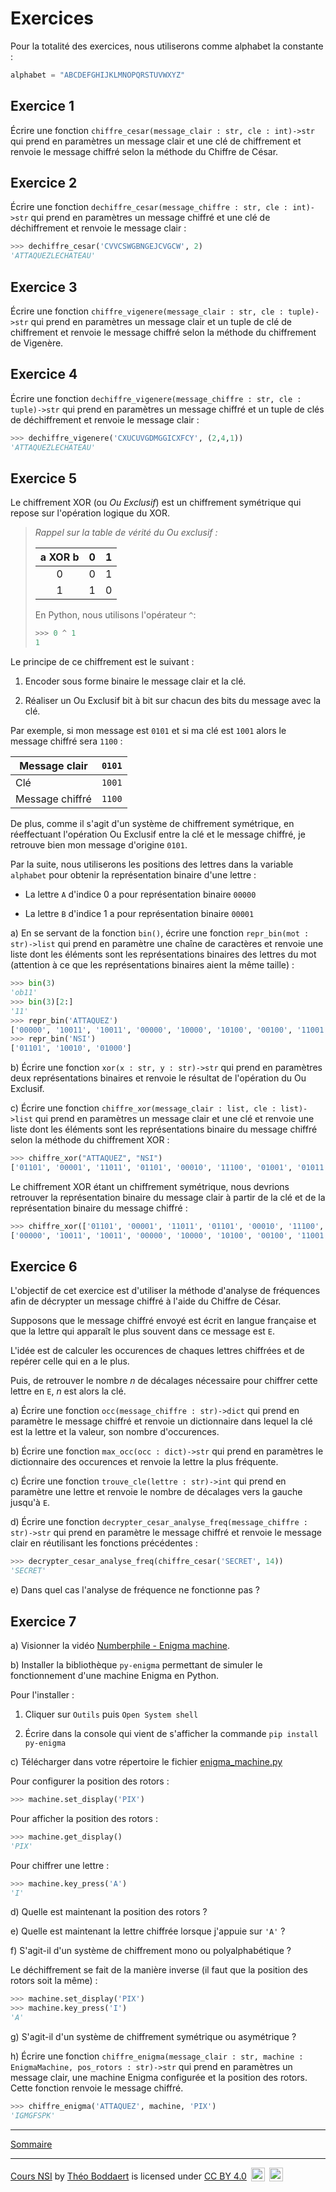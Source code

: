 # Exercices

Pour la totalité des exercices, nous utiliserons comme alphabet la constante :

```python
alphabet = "ABCDEFGHIJKLMNOPQRSTUVWXYZ"
```

## Exercice 1

Écrire une fonction ``chiffre_cesar(message_clair : str, cle : int)->str`` qui prend en paramètres un message clair et une clé de chiffrement et renvoie le message chiffré selon la méthode du Chiffre de César.

## Exercice 2

Écrire une fonction ``dechiffre_cesar(message_chiffre : str, cle : int)->str`` qui prend en paramètres un message chiffré et une clé de déchiffrement et renvoie le message clair :

```python
>>> dechiffre_cesar('CVVCSWGBNGEJCVGCW', 2)
'ATTAQUEZLECHATEAU'
```

## Exercice 3

Écrire une fonction ``chiffre_vigenere(message_clair : str, cle : tuple)->str`` qui prend en paramètres un message clair et un tuple de clé de chiffrement et renvoie le message chiffré selon la méthode du chiffrement de Vigenère.

## Exercice 4

Écrire une fonction ``dechiffre_vigenere(message_chiffre : str, cle : tuple)->str`` qui prend en paramètres un message chiffré et un tuple de clés de déchiffrement et renvoie le message clair :

```python
>>> dechiffre_vigenere('CXUCUVGDMGGICXFCY', (2,4,1))
'ATTAQUEZLECHATEAU'
```

## Exercice 5

Le chiffrement XOR (ou *Ou Exclusif*) est un chiffrement symétrique qui repose sur l'opération logique du XOR.

> *Rappel sur la table de vérité du Ou exclusif :*
> 
> | a XOR b | 0   | 1   |
> | :-------: | :---: | :---: |
> | 0       | 0   | 1   |
> | 1       | 1   | 0   |
> 
> En Python, nous utilisons l'opérateur ``^``:
> 
> ```python
> >>> 0 ^ 1
> 1
> ```

Le principe de ce chiffrement est le suivant :

1. Encoder sous forme binaire le message clair et la clé.

2. Réaliser un Ou Exclusif bit à bit sur chacun des bits du message avec la clé.

Par exemple, si mon message est `0101` et si ma clé est `1001` alors le message chiffré sera `1100` :

| Message clair   | ``0101`` |
| --------------- | -------- |
| Clé             | ``1001`` |
| Message chiffré | ``1100`` |

De plus, comme il s'agit d'un système de chiffrement symétrique, en réeffectuant l'opération Ou Exclusif entre la clé et le message chiffré, je retrouve bien mon message d'origine ``0101``.

Par la suite, nous utiliserons les positions des lettres dans la variable ``alphabet`` pour obtenir la représentation binaire d'une lettre : 

- La lettre ``A`` d'indice $0$ a pour représentation binaire ``00000``

- La lettre ``B`` d'indice $1$ a pour représentation binaire ``00001``

a) En se servant de la fonction ``bin()``, écrire une fonction ``repr_bin(mot : str)->list`` qui prend en paramètre une chaîne de caractères et renvoie une liste dont les éléments sont les représentations binaires des lettres du mot (attention à ce que les représentations binaires aient la même taille) :

```python
>>> bin(3)
'ob11'
>>> bin(3)[2:]
'11'
>>> repr_bin('ATTAQUEZ')
['00000', '10011', '10011', '00000', '10000', '10100', '00100', '11001']
>>> repr_bin('NSI')
['01101', '10010', '01000']
```

b) Écrire une fonction ``xor(x : str, y : str)->str`` qui prend en paramètres deux représentations binaires et renvoie le résultat de l'opération du Ou Exclusif.

c) Écrire une fonction ``chiffre_xor(message_clair : list, cle : list)->list`` qui prend en paramètres un message clair et une clé et renvoie une liste dont les éléments sont les représentations binaire du message chiffré selon la méthode du chiffrement XOR :

```python
>>> chiffre_xor("ATTAQUEZ", "NSI")
['01101', '00001', '11011', '01101', '00010', '11100', '01001', '01011']
```

Le chiffrement XOR étant un chiffrement symétrique, nous devrions retrouver la représentation binaire du message clair à partir de la clé et de la représentation binaire du message chiffré :

```python
>>> chiffre_xor(['01101', '00001', '11011', '01101', '00010', '11100', '01001', '01011'], repr_bin('NSI'))
['00000', '10011', '10011', '00000', '10000', '10100', '00100', '11001']
```

## Exercice 6

L'objectif de cet exercice est d'utiliser la méthode d'analyse de fréquences afin de décrypter un message chiffré à l'aide du Chiffre de César.

Supposons que le message chiffré envoyé est écrit en langue française et que la lettre qui apparaît le plus souvent dans ce message est `E`.

L'idée est de calculer les occurences de chaques lettres chiffrées et de repérer celle qui en a le plus.

Puis, de retrouver le nombre $n$ de décalages nécessaire pour chiffrer cette lettre en `E`, $n$ est alors la clé.

a) Écrire une fonction `occ(message_chiffre : str)->dict` qui prend en paramètre le message chiffré et renvoie un dictionnaire dans lequel la clé est la lettre et la valeur, son nombre d'occurences.

b) Écrire une fonction `max_occ(occ : dict)->str` qui prend en paramètres le dictionnaire des occurences et renvoie la lettre la plus fréquente.

c) Écrire une fonction `trouve_cle(lettre : str)->int` qui prend en paramètre une lettre et renvoie le nombre de décalages vers la gauche jusqu'à `E`.

d) Écrire une fonction `decrypter_cesar_analyse_freq(message_chiffre : str)->str` qui prend en paramètre le message chiffré et renvoie le message clair en réutilisant les fonctions précédentes :

```python
>>> decrypter_cesar_analyse_freq(chiffre_cesar('SECRET', 14))
'SECRET' 
```

e) Dans quel cas l'analyse de fréquence ne fonctionne pas ?

## Exercice 7

a) Visionner la vidéo [Numberphile - Enigma machine](https://www.youtube.com/watch?v=G2_Q9FoD-oQ).

b) Installer la bibliothèque ``py-enigma`` permettant de simuler le fonctionnement d'une machine Enigma en Python.

Pour l'installer :

1. Cliquer sur ``Outils`` puis ``Open System shell``

2. Écrire dans la console qui vient de s'afficher la commande ``pip install py-enigma``

c) Télécharger dans votre répertoire le fichier [enigma_machine.py](./../src/enigma_machine.py)

Pour configurer la position des rotors :

```python
>>> machine.set_display('PIX')
```

Pour afficher la position des rotors :

```python
>>> machine.get_display()
'PIX'
```

Pour chiffrer une lettre :

```python
>>> machine.key_press('A')
'I'
```

d) Quelle est maintenant la position des rotors ?

e) Quelle est maintenant la lettre chiffrée lorsque j'appuie sur ``'A'`` ?

f) S'agit-il d'un système de chiffrement mono ou polyalphabétique ?

Le déchiffrement se fait de la manière inverse (il faut que la position des rotors soit la même) :

```python
>>> machine.set_display('PIX')
>>> machine.key_press('I')
'A'
```

g) S'agit-il d'un système de chiffrement symétrique ou asymétrique ?

h) Écrire une fonction ``chiffre_enigma(message_clair : str, machine : EnigmaMachine, pos_rotors : str)->str`` qui prend en paramètres un message clair, une machine Enigma configurée et la position des rotors. Cette fonction renvoie le message chiffré.

```python
>>> chiffre_enigma('ATTAQUEZ', machine, 'PIX')
'IGMGFSPK'
```


_______________

[Sommaire](./../../../README.md)

___________

<p xmlns:cc="http://creativecommons.org/ns#" xmlns:dct="http://purl.org/dc/terms/"><a property="dct:title" rel="cc:attributionURL" href="https://github.com/boddaert/nsi">Cours NSI</a> by <a rel="cc:attributionURL dct:creator" property="cc:attributionName" href="https://github.com/boddaert">Théo Boddaert</a> is licensed under <a href="https://creativecommons.org/licenses/by/4.0/?ref=chooser-v1" target="_blank" rel="license noopener noreferrer" style="display:inline-block;">CC BY 4.0</a>  <img style="height:22px!important;margin-left:3px;vertical-align:text-bottom;" src="https://mirrors.creativecommons.org/presskit/icons/cc.svg?ref=chooser-v1" alt="">  <img style="height:22px!important;margin-left:3px;vertical-align:text-bottom;" src="https://mirrors.creativecommons.org/presskit/icons/by.svg?ref=chooser-v1" alt=""></p> 
